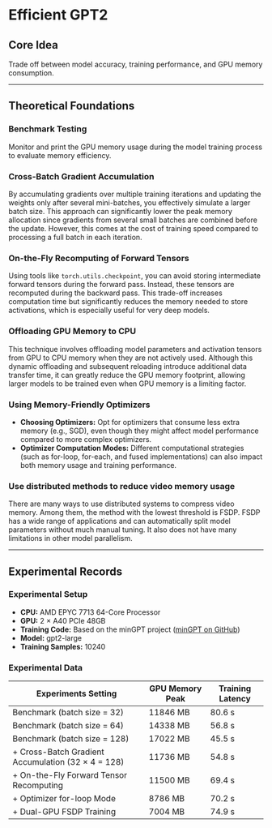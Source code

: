 # Efficient GPT2

## Core Idea  
Trade off between model accuracy, training performance, and GPU memory consumption.

---

## Theoretical Foundations

### Benchmark Testing  
Monitor and print the GPU memory usage during the model training process to evaluate memory efficiency.

### Cross-Batch Gradient Accumulation  
By accumulating gradients over multiple training iterations and updating the weights only after several mini-batches, you effectively simulate a larger batch size. This approach can significantly lower the peak memory allocation since gradients from several small batches are combined before the update. However, this comes at the cost of training speed compared to processing a full batch in each iteration.

### On-the-Fly Recomputing of Forward Tensors  
Using tools like `torch.utils.checkpoint`, you can avoid storing intermediate forward tensors during the forward pass. Instead, these tensors are recomputed during the backward pass. This trade-off increases computation time but significantly reduces the memory needed to store activations, which is especially useful for very deep models.

### Offloading GPU Memory to CPU  
This technique involves offloading model parameters and activation tensors from GPU to CPU memory when they are not actively used. Although this dynamic offloading and subsequent reloading introduce additional data transfer time, it can greatly reduce the GPU memory footprint, allowing larger models to be trained even when GPU memory is a limiting factor.

### Using Memory-Friendly Optimizers  
- **Choosing Optimizers:** Opt for optimizers that consume less extra memory (e.g., SGD), even though they might affect model performance compared to more complex optimizers.
- **Optimizer Computation Modes:** Different computational strategies (such as for-loop, for-each, and fused implementations) can also impact both memory usage and training performance. 

### Use distributed methods to reduce video memory usage
There are many ways to use distributed systems to compress video memory. Among them, the method with the lowest threshold is FSDP. FSDP has a wide range of applications and can automatically split model parameters without much manual tuning. It also does not have many limitations in other model parallelism.

---

## Experimental Records

### Experimental Setup

- **CPU:** AMD EPYC 7713 64-Core Processor  
- **GPU:** 2 × A40 PCIe 48GB  
- **Training Code:** Based on the minGPT project ([minGPT on GitHub](https://github.com/karpathy/minGPT))  
- **Model:** gpt2-large  
- **Training Samples:** 10240

### Experimental Data

| Experiments Setting                                  | GPU Memory Peak | Training Latency |
| ---------------------------------------------------- | --------------- | ---------------- |
| Benchmark (batch size = 32)                          | 11846 MB        | 80.6 s           |
| Benchmark (batch size = 64)                          | 14338 MB        | 56.8 s           |
| Benchmark (batch size = 128)                         | 17022 MB        | 45.5 s           |
| + Cross-Batch Gradient Accumulation (32 × 4 = 128)     | 11736 MB        | 54.8 s           |
| + On-the-Fly Forward Tensor Recomputing              | 11500 MB        | 69.4 s           |
| + Optimizer for-loop Mode                            | 8786 MB         | 70.2 s           |
| + Dual-GPU FSDP Training                             | 7004 MB         | 74.9 s           |
